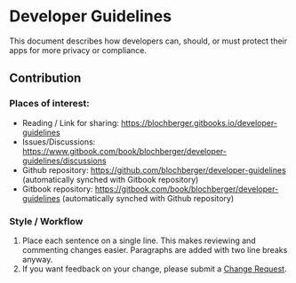 # Developer Guidelines

This document describes how developers can, should, or must protect their apps for more privacy or compliance.

## Contribution

### Places of interest:

- Reading / Link for sharing: https://blochberger.gitbooks.io/developer-guidelines
- Issues/Discussions: https://www.gitbook.com/book/blochberger/developer-guidelines/discussions
- Github repository: https://github.com/blochberger/developer-guidelines (automatically synched with Gitbook repository)
- Gitbook repository: https://gitbook.com/book/blochberger/developer-guidelines (automatically synched with Github repository)

### Style / Workflow

1. Place each sentence on a single line. This makes reviewing and commenting changes easier. Paragraphs are added with two line breaks anyway.
2. If you want feedback on your change, please submit a [Change Request](https://help.gitbook.com/books/what-are-change-requests.html).

